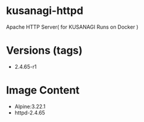 # kusanagi-httpd

Apache HTTP Server( for KUSANAGI Runs on Docker )

# Versions (tags)

- 2.4.65-r1

# Image Content

- Alpine:3.22.1
- httpd-2.4.65

